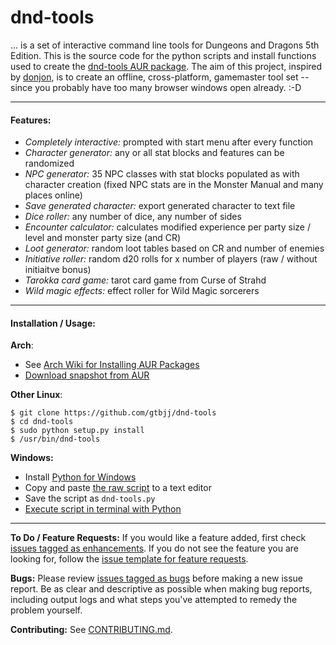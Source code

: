 # dnd-tools

... is a set of interactive command line tools for Dungeons and Dragons 5th Edition.  This is the source code for the python scripts and install functions used to create the [dnd-tools AUR package](https://aur.archlinux.org/packages/dnd-tools/).  The aim of this project, inspired by [donjon](http://donjon.bin.sh/), is to create an offline, cross-platform, gamemaster tool set -- since you probably have too many browser windows open already.  :-D

---

#### Features:

- *Completely interactive:*  prompted with start menu after every function
- *Character generator:*  any or all stat blocks and features can be randomized
- *NPC generator:*  35 NPC classes with stat blocks populated as with character creation (fixed NPC stats are in the Monster Manual and many places online)
- *Save generated character:*  export generated character to text file
- *Dice roller:*  any number of dice, any number of sides
- *Encounter calculator:* calculates modified experience per party size / level and monster party size (and CR)
- *Loot generator:* random loot tables based on CR and number of enemies
- *Initiative roller:* random d20 rolls for x number of players (raw / without initiaitve bonus)
- *Tarokka card game:*  tarot card game from Curse of Strahd
- *Wild magic effects:*  effect roller for Wild Magic sorcerers

---

#### Installation / Usage:

**Arch**:
- See [Arch Wiki for Installing AUR Packages](https://wiki.archlinux.org/index.php/Arch_User_Repository#Installing_packages)
- [Download snapshot from AUR](https://aur.archlinux.org/packages/dnd-tools/)

**Other Linux**:
~~~
$ git clone https://github.com/gtbjj/dnd-tools
$ cd dnd-tools
$ sudo python setup.py install
$ /usr/bin/dnd-tools
~~~

**Windows:**

- Install [Python for Windows](https://www.python.org/downloads/windows/)
- Copy and paste [the raw script](https://raw.githubusercontent.com/gtbjj/dnd-tools/master/scripts/dnd-tools) to a text editor
- Save the script as ```dnd-tools.py```
- [Execute script in terminal with Python](http://pythoncentral.io/execute-python-script-file-shell/)

---
**To Do / Feature Requests:**
If you would like a feature added, first check [issues tagged as enhancements](https://github.com/savagezen/dnd-tools/issues?q=is%3Aissue+is%3Aopen+label%3Aenhancement).  If you do not see the feature you are looking for, follow the [issue template for feature requests](https://github.com/savagezen/dnd-tools/blob/master/feature_request.md).

**Bugs:**
Please review [issues tagged as bugs](https://github.com/savagezen/dnd-tools/labels/bug) before making a new issue report.  Be as clear and descriptive as possible when making bug reports, including output logs and what steps you've attempted to remedy the problem yourself.

**Contributing:**
See [CONTRIBUTING.md](https://github.com/savagezen/dnd-tools/blob/master/CONTRIBUTING.md).
